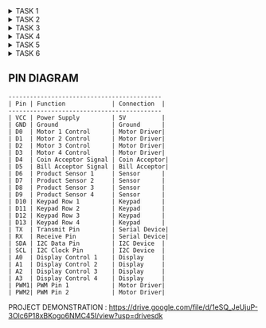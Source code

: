 <details>
  <summary>TASK 1</summary>
The First task was to install the necessary softwares like virtual box , Risc-v tool and run a C program that counts 1 to N 
insttaling virtual box
![image](https://github.com/sahana09012004/TASK-1-/assets/150324046/80faafdc-45e1-4534-816b-0f105889e7eb)
Installing Ubuntu
![image](https://github.com/sahana09012004/TASK-1-/assets/150324046/3ca8366d-6633-4fde-bb3a-f74f2781582f)
C Code and output 
![image](https://github.com/sahana09012004/TASK-1-/assets/150324046/a02725f3-4de9-489c-a951-284bc18fcffa)
![image](https://github.com/sahana09012004/TASK-1-/assets/150324046/aa608163-ab2f-4ab8-9500-af0936fc68b4)
</details>
<details>
  <summary>TASK 2</summary>
The provided C program is a simple implementation of an Automated  Vending Machine with change . The program offers the different juices and balance .

  ```
#include <stdio.h>

int main() {
  // Define drink prices (adjust as needed)
  float coke_price = 1.00;
  float juice_price = 1.50;

  // Variables for user input and calculations
  int choice, inserted_money = 0;
  float change;

  // Welcome message
  printf("Welcome to the Vending Machine!\n");

  while (1) {
    // Display menu
    printf("\nDrinks:\n");
    printf("1. Coke ($%.2f)\n", coke_price);
    printf("2. Juice ($%.2f)\n", juice_price);
    printf("3. Exit\n");
    printf("Enter your choice: ");
    scanf("%d", &choice);

    // Handle user selection
    switch (choice) {
      case 1:
      case 2:
        printf("You selected ");
        if (choice == 1) {
          printf("Coke ($%.2f).\n", coke_price);
        } else {
          printf("Juice ($%.2f).\n", juice_price);
        }

        // Loop for money insertion
        while (inserted_money < (choice == 1 ? coke_price : juice_price)) {
          printf("Insert money (minimum $%.2f): ", (choice == 1 ? coke_price : juice_price) - inserted_money);
          scanf("%d", &inserted_money);
        }

        // Calculate and display change
        change = inserted_money - (choice == 1 ? coke_price : juice_price);
        printf("Thank you! Please take your drink and your change ($%.2f).\n", change);
        inserted_money = 0; // Reset inserted money for next purchase
        break;
      case 3:
        printf("Thank you for using the Vending Machine!\n");
        return 0; // Exit loop
      default:
        printf("Invalid choice. Please try again.\n");
    }
  }

  return 0;
}
```
CODE BREAK DOWN 


Main function 
```
int main() {
  // Define drink prices (adjust as needed)
  float coke_price = 1.00;
  float juice_price = 1.50;

  // Variables for user input and calculations
  int choice, inserted_money = 0;
  float change;

  // Welcome message
  printf("Welcome to the Vending Machine!\n");
```
LOOP FUNCTION 
```
 while (inserted_money < (choice == 1 ? coke_price : juice_price)) {
          printf("Insert money (minimum $%.2f): ", (choice == 1 ? coke_price : juice_price) - inserted_money);
          scanf("%d", &inserted_money);
        }
```
        
        CODE IN LEAFPAD 
![c program in leafpad](https://github.com/sahana09012004/TASK-1-/assets/150324046/80828039-3426-4e9e-bd41-62d0f498ca2f)


![image](https://github.com/sahana09012004/TASK-1-/assets/150324046/9d589350-c651-4d7a-b5be-fef8af054cd2)

</details>
<details>
  <summary>TASK 3</summary>
Verification with Optimization Levels:

Verify the program's behavior with two different levels of optimization:

-O1: This optimization level enables basic optimizations that improve performance without significantly increasing compilation time.

-Ofast: This level enables aggressive optimizations, potentially breaking strict standards compliance for maximum performance.

SPIKE Simulation 
![image](https://github.com/sahana09012004/TASK-1-/assets/150324046/c91baf0b-1a80-46cc-9fe4-f248b2b0ea86)
![image](https://github.com/sahana09012004/TASK-1-/assets/150324046/b709256c-b0a8-49c6-b2ab-c373178fe03f)
![image](https://github.com/sahana09012004/TASK-1-/assets/150324046/e296e5a5-4830-4148-96e4-beab579d0cc5)


OUTPUT IN RISC-V
debug command riscv64-unknown-elf-objdump -d ticketterminal.o |less

![image](https://github.com/sahana09012004/TASK-1-/assets/150324046/bf1f5c46-44e0-44e5-a1d7-b9052d71cbee)
![image](https://github.com/sahana09012004/TASK-1-/assets/150324046/6f9d35cd-7d44-4283-a1d4-8f48d4efd2bc)
![image](https://github.com/sahana09012004/TASK-1-/assets/150324046/40a2c21e-e6fe-4d29-88e8-4ec0d1a69e46)


Hence the output in both spike and RISC-V is verfied.

</details>
<details>
  <summary>TASK 4</summary>
Identify various RISC-V instruction type (R, I, S, B, U, J) and exact 32-bit instruction code in the instruction type format for below RISC-V instructions.


INSTRUCTIONS:

```
ADD r1, r2, r3
     
     SUB r3, r1, r2
     AND r2, r1, r3
     OR r8, r2, r5
     XOR r8, r1, r4
     SLT r10, r2, r4
     ADDI r12, r3, 5
     SW r3, r1, 4
     SRL r16, r11, r2
     BNE r0, r1, 20
     BEQ r0, r0, 15
     LW r13, r11, 2
     SLL r15, r11, r2

```

Upload the 32-bit pattern on Github.

RISC-V is an open standard Instruction Set Architecture (ISA) that uses a modular design, allowing for a simple and scalable instruction set. Here are the main instruction types in RISC-V:

1. R-Type (Register Type)  *_Purpose_: Used for arithmetic and logical operations.
  Format_: 31   25 24  20 19  15 14  12 11   7 6   0.
             funct7 rs2 rs1 funct3 rd   opcode.
   
  opcode_: Operation code, specifies the operation to be performed.
  
  rs1, rs2_: Source registers.
  
  rd_: Destination register.
  funct3, funct7_: Function fields, provide more specificity for the operation.
  Efficiency_:*Uses only registers, which are faster to access compared to memory.
                *Allows for complex arithmetic and logical operations without memory access overhead.

              
  Flexibility_:*Supports a wide range of operations (e.g., addition, subtraction, bitwise operations).
                 *Function fields (funct3, funct7) allow for many operations to be encoded in a compact format.
   ADD r1, r2, r3:
    
   funct7 (7 bits)_: 0000000.
    
   rs2 (5 bits)_: 00011.
   
   rs1 (5 bits)_: 00010.
   
   funct3 (3 bits)_: 000.
   
   rd (5 bits)_: 00001.
   
   opcode (7 bits)_: 0110011.
   
   32 bit binary patterns_:
          
           
           0000000 00011 00010 000 00001 0110011.




   XOR r8, r1, r4:
    funct7 (7 bits)_: 0000000.

    
   rs2 (5 bits)_: 00100.

   
   rs1 (5 bits)_: 00001.

   
   funct3 (3 bits)_: 100.

   
   rd (5 bits)_: 01000.

   
   opcode (7 bits)_: 0110011.

   
   32-bit binary patterns_:

   
            0000000 00100 00001 100 01000 0110011.




2.I-Type (Immediate) Instructions:

In the RISC-V architecture, I-type instructions are mostly used for operations using instantaneous values, which are constants that are integrated into the instruction itself. These instructions can load data from memory, carry out arithmetic operations, and apply instantaneous values to different types of calculations. They play a crucial role in streamlining code that often has to employ constants, allowing for effective data manipulation without the need for extra load instructions.

I-type instructions improve efficiency and code density by eliminating the need for many instructions to complete a single job, therefore streamlining processes. Because load instructions enable data to be retrieved directly into registers from memory, they are also essential for efficient memory access. All things considered, I-Type instructions greatly increase the RISC-V instruction's adaptability and efficiency.

   Purpose_: Used for operations involving a constant (immediate) value and for load instructions.
   Format_: 31     20 19  15 14  12 11   7 6 0.
              immediate rs1 funct3 rd   opcode.
   opcode_: Operation code.
   
   rs1_: Source register.
   
   rd_: Destination register.
   
   funct3: Function field.
   
   immediate_: 12-bit immediate value.
   
   Efficiency_:*Combines a register and an immediate value, reducing the need for additional instructions to load constants.
                 *Immediate values are embedded within the instruction, allowing quick access and reducing memory usage.
                 
   Flexibility_:*Useful for arithmetic operations with constants and for load  instructions.
           *Supports operations like immediate addition, bit shifts, and load from memory.

  
  
  ADDI r12, r3, 5
    immediate (12 bits)_: 000000000101.

    
   rs1 (5 bits)_: 00011.

   
   funct3 (3 bits)_: 000.

   
   rd (5 bits)_: 01100.

   
   opcode (7 bits)_: 0010011.

   
   32-bit binary patterns_:

   
            000000000101 00011 000 01100 0010011.
  
  
  
  
  
3.S-Type (Store) Instructions:

S-type instructions are used for storing data from a register to memory. The immediate value is split between two fields for encoding purposes. S-Type instructions in RISC-V are primarily used for storing data from a register to memory. These instructions are essential for memory operations where data needs to be written to a specific memory address.

The S-Type instructions work by taking the contents of a source register and storing it at a memory address computed from a base register plus an immediate offset. This immediate offset allows for flexible addressing modes, enabling access to different memory locations relative to the base address.

The typical operations in this category include SW (Store Word), SH (Store Halfword), and SB (Store Byte), which store 32-bit, 16-bit, and 8-bit values, respectively. S-type instructions play a crucial role in efficient data handling and manipulation, ensuring that the CPU can interact with memory effectively for various computational tasks and real-world applications.


SW r3, r1, 4
  immediate (12 bits)_: 000000000100 (split as 7 and 5 bits).

  
  rs2 (5 bits)_: 00011.

  
  rs1 (5 bits)_: 00001.

  
  funct3 (3 bits)_: 010.

  
  opcode (7 bits)_: 0100011.

  
  32-bit binary patterns_:

  
           0000000 00011 00001 010 00010 0100011.
  
  
  
  
  
  
  32-bit binary patterns:

ADD  r1, r2, r3_: 00000000001100010000000010110011.

    SUB  r3, r1, r2_: 01000000001000001000000110110011.

  AND  r2, r1, r3_: 00000000001100001111000010010011.

   OR   r8, r2, r5_: 00000000010100010110000100010011.

   XOR  r8, r1, r4_: 00000000010000001100000100010011.

  SLT  r10, r2, r4_: 00000000010000010101000101010011.
  
  ADDI r12, r3, 5_: 00000000010100010000001100010011.
  
  SW   r3, r1, 4_: 00000000001100001010001000110011.
  
  SRL  r16, r11, r2_: 00000000001001011101000000110011.
  
  BNE  r0, r1, 20_: 00000000001000000000100101100011.
  
  BEQ  r0, r0, 15_: 00000000000000000000011111100011.
  
  LW   r13, r11, 2_: 00000000001001011010001100100011.
  
  SLL  r15, r11, r2_: 00000000001001011000001111010011.
  
These binary patterns represent the 32-bit encoded instructions for each of the specified RISC-V instructions.
</details>

<details>
  <summary>TASK 5</summary>
RISC-V Core Verilog netlist and Testbench for Functional simulation
I have developed a set of commands and achieved the desired output for my project. This was accomplished by referece above and the key sources, which provided valuable guidance and examples. These references were in understanding the required techniques and applying them effectively in my implementation.
In this task we will obtain the waveform for RISC-V using Verilog Code and Verilog Testbench

![image](https://github.com/sahana09012004/TASK-1-/assets/150324046/1fca4a0f-1840-412b-82dc-4e2690a33a1a)



OUTPUT 
1. ADD (r1,r2,r3)
   ![image](https://github.com/sahana09012004/TASK-1-/assets/150324046/e2128b27-0ba9-42b8-89ac-1436e4210d73)
2. SUB (r3,r1,r2)
![image](https://github.com/sahana09012004/TASK-1-/assets/150324046/011df5bf-8775-41b3-94cb-4368c363e460)
3.OR (r8,r2,r5)
![image](https://github.com/sahana09012004/TASK-1-/assets/150324046/74e7c14d-e34b-4687-a3b6-55e647bce44a)
4.XOR (r8,r1,r4)
![image](https://github.com/sahana09012004/TASK-1-/assets/150324046/7f93c126-7f67-40cd-8244-759709b464f4)
5.BEQ (r0,r0,15)
![image](https://github.com/sahana09012004/TASK-1-/assets/150324046/4c9ce01b-fe2e-4084-8611-0413d558e862)
6.SLL (r15,r11,r2)
![image](https://github.com/sahana09012004/TASK-1-/assets/150324046/748ad86f-08e2-4daa-82a6-b6ecd57178b3)
7.BNE (r0,r1,20)
![image](https://github.com/sahana09012004/TASK-1-/assets/150324046/19f53256-5bbf-49a3-8ddd-3b3aee0b415a)
8.GTKWAVE WINDOW
![image](https://github.com/sahana09012004/TASK-1-/assets/150324046/baf78d7f-735d-42e3-a38f-b9754e382ed8)

</details>
<details>
  <summary>TASK 6</summary>
Using the VSDsquadron mini board, the Vending Machine project simulates the operation of vending machines. LEDs are used to show the machine's various states and operations, and push buttons are used to input coins of various denominations into this system. The project manages the coin inputs and provides change in accordance by implementing a state machine in C, making it an interactive and educational project for learning embedded systems and state machine design.

<br><em>COMPONENTS FOR VENDING MACHINE </em>

1.VSDsquadron Mini Board

2.Buttons

3.LEDs

4.Breadboard

5.Connecting Wires

6.Coin dispenser module

Corresponding Pins 
VCC- 5V pin 
GND - GND pin 
LED-GPIO pins

PROGRAM 

```
#include "stm32f10x.h" // Include the STM32F10x standard peripheral library      
#include <stdio.h>      
#include <stdbool.h>    

// Define states    
typedef enum {    
    S0,  // Initial state
    S5,  // State after 5 cents coin inserted    
    S10, // State after 10 cents coin inserted    
    S20, // State after 20 cents coin inserted    
    S50  // State after 50 cents coin inserted    
} State;    

// Function prototypes    
void vending_machine(State *state, int coin, bool *nw_pa, bool *ret5, bool *ret10, bool *ret20);    
void GPIO_Config(void);    
int read_coin(void);    
void update_outputs(bool nw_pa, bool ret5, bool ret10, bool ret20);    

// Function to handle state transitions and actions    
void vending_machine(State *state, int coin, bool *nw_pa, bool *ret5, bool *ret10, bool *ret20) {    
    *nw_pa = false;
    *ret5 = false;    
    *ret10 = false;    
    *ret20 = false;  

    switch (*state) {    
        case S0:    
            if (coin == 1) *state = S5;    
            else if (coin == 2) *state = S10;    
            else if (coin == 3) *state = S20;    
            else if (coin == 4) *state = S50;    
            break;
        case S5:    
            *nw_pa = true;    
            if (coin >= 2) *ret5 = true;    
            if (coin >= 3) *ret10 = true;    
            if (coin == 4) *ret20 = true;    
            break;    
        case S10:    
            *nw_pa = true;    
            if (coin >= 3) *ret10 = true;    
            if (coin == 4) *ret20 = true;    
            break;    
        case S20:    
            *nw_pa = true;    
            if (coin == 4) *ret20 = true;    
            break;    
        case S50:    
            *nw_pa = true;    
            break;    
        default:    
            *state = S0;    
            break;    
    }
}

// Configure GPIO pins for input (coin buttons) and output (indicators)
void GPIO_Config(void) {    
    GPIO_InitTypeDef GPIO_InitStructure;    

    // Enable clock for Port D    
    RCC_APB2PeriphClockCmd(RCC_APB2Periph_GPIOD, ENABLE);    

    // Configure GPIOs for input (coin buttons)    
    GPIO_InitStructure.GPIO_Pin = GPIO_Pin_3 | GPIO_Pin_4 | GPIO_Pin_5 | GPIO_Pin_6;    
    GPIO_InitStructure.GPIO_Mode = GPIO_Mode_IPU; // Input with pull-up    
    GPIO_Init(GPIOD, &GPIO_InitStructure);

    // Configure GPIOs for output (indicators)    
    GPIO_InitStructure.GPIO_Pin = GPIO_Pin_0 | GPIO_Pin_1 | GPIO_Pin_2;    
    GPIO_InitStructure.GPIO_Mode = GPIO_Mode_Out_PP; // Push-pull output    
    GPIO_InitStructure.GPIO_Speed = GPIO_Speed_50MHz;    
    GPIO_Init(GPIOD, &GPIO_InitStructure);    
}

// Read the coin inserted (1, 2, 3, or 4 for 5c, 10c, 20c, 50c)    
int read_coin(void) {    
    if (!GPIO_ReadInputDataBit(GPIOD, GPIO_Pin_3)) return 1;    
    if (!GPIO_ReadInputDataBit(GPIOD, GPIO_Pin_4)) return 2;    
    if (!GPIO_ReadInputDataBit(GPIOD, GPIO_Pin_5)) return 3;    
    if (!GPIO_ReadInputDataBit(GPIOD, GPIO_Pin_6)) return 4;    
    return 0;    
}    
    
// Update GPIO outputs based on vending machine state    
void update_outputs(bool nw_pa, bool ret5, bool ret10, bool ret20) {    
    if (nw_pa) {    
        GPIO_SetBits(GPIOD, GPIO_Pin_0); // Set NW_PA output pin    
    } else {    
        GPIO_ResetBits(GPIOD, GPIO_Pin_0); // Reset NW_PA output pin    
    }    

    if (ret5) {    
        GPIO_SetBits(GPIOD, GPIO_Pin_1); // Set RET_5 output pin    
    } else {    
        GPIO_ResetBits(GPIOD, GPIO_Pin_1); // Reset RET_5 output pin    
    }    

    if (ret10) {    
        GPIO_SetBits(GPIOD, GPIO_Pin_2); // Set RET_10 output pin    
    } else {    
        GPIO_ResetBits(GPIOD, GPIO_Pin_2); // Reset RET_10 output pin    
    }    
}    

int main(void) {    
    State state = S0;    
    bool nw_pa = false, ret5 = false, ret10 = false, ret20 = false;    
    int coin;    

    // Initialize GPIO and configure peripherals    
    GPIO_Config();    

    while (1) {    
        coin = read_coin();    

        if (coin != 0) {    
            vending_machine(&state, coin, &nw_pa, &ret5, &ret10, &ret20);    
            update_outputs(nw_pa, ret5, ret10, ret20);    
            
            // Delay to debounce and ensure stable button readings    
            for (int i = 0; i < 100000; ++i) {    
                __NOP();    
            }      
        }    
    }    
}

```  
</details>

## PIN DIAGRAM

```
-------------------------------------------
| Pin | Function             | Connection  |
-------------------------------------------
| VCC | Power Supply         | 5V          |
| GND | Ground               | Ground      |
| D0  | Motor 1 Control      | Motor Driver|
| D1  | Motor 2 Control      | Motor Driver|
| D2  | Motor 3 Control      | Motor Driver|
| D3  | Motor 4 Control      | Motor Driver|
| D4  | Coin Acceptor Signal | Coin Acceptor|
| D5  | Bill Acceptor Signal | Bill Acceptor|
| D6  | Product Sensor 1     | Sensor      |
| D7  | Product Sensor 2     | Sensor      |
| D8  | Product Sensor 3     | Sensor      |
| D9  | Product Sensor 4     | Sensor      |
| D10 | Keypad Row 1         | Keypad      |
| D11 | Keypad Row 2         | Keypad      |
| D12 | Keypad Row 3         | Keypad      |
| D13 | Keypad Row 4         | Keypad      |
| TX  | Transmit Pin         | Serial Device|
| RX  | Receive Pin          | Serial Device|
| SDA | I2C Data Pin         | I2C Device  |
| SCL | I2C Clock Pin        | I2C Device  |
| A0  | Display Control 1    | Display     |
| A1  | Display Control 2    | Display     |
| A2  | Display Control 3    | Display     |
| A3  | Display Control 4    | Display     |
| PWM1| PWM Pin 1            | Motor Driver|
| PWM2| PWM Pin 2            | Motor Driver|

```  
PROJECT DEMONSTRATION :
https://drive.google.com/file/d/1eSQ_JeUjuP-3Olc6P18xBKogo6NMC45I/view?usp=drivesdk
